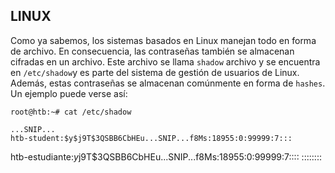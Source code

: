 ## **LINUX**
Como ya sabemos, los sistemas basados ​​en Linux manejan todo en forma de archivo. En consecuencia, las contraseñas también se almacenan cifradas en un archivo. Este archivo se llama `shadow` archivo y se encuentra en `/etc/shadow`y es parte del sistema de gestión de usuarios de Linux. Además, estas contraseñas se almacenan comúnmente en forma de `hashes`. Un ejemplo puede verse así:

```shell
root@htb:~# cat /etc/shadow  
  
...SNIP...  
htb-student:$y$j9T$3QSBB6CbHEu...SNIP...f8Ms:18955:0:99999:7:::
```

htb-estudiante:$y$j9T$3QSBB6CbHEu...SNIP...f8Ms:18955:0:99999:7::::
<username>:<encrypted password>:<day of last change>:<min age>:<max age>:<warning period>:<inactivity period>:<expiration date>:<reserved field>
